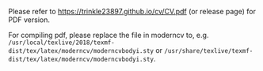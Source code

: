 Please refer to https://trinkle23897.github.io/cv/CV.pdf (or release page) for PDF version.

For compiling pdf, please replace the file in moderncv to, e.g. `/usr/local/texlive/2018/texmf-dist/tex/latex/moderncv/moderncvbodyi.sty` or `/usr/share/texlive/texmf-dist/tex/latex/moderncv/moderncvbodyi.sty`.
